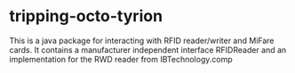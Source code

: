 tripping-octo-tyrion
====================
This is a java package for interacting with RFID reader/writer and MiFare cards. It contains a manufacturer independent  interface RFIDReader and an implementation for the RWD reader from IBTechnology.comp
